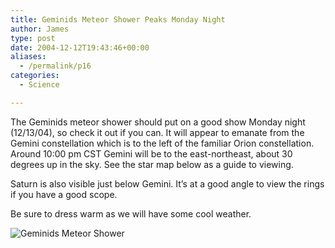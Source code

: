 ```yaml
---
title: Geminids Meteor Shower Peaks Monday Night
author: James
type: post
date: 2004-12-12T19:43:46+00:00
aliases:
  - /permalink/p16
categories:
  - Science

---
```

The Geminids meteor shower should put on a good show Monday night (12/13/04), so check it out if you can. It will appear to emanate from the Gemini constellation which is to the left of the familiar Orion constellation. Around 10:00 pm CST Gemini will be to the east-northeast, about 30 degrees up in the sky. See the star map below as a guide to viewing.

Saturn is also visible just below Gemini. It&#8217;s at a good angle to view the rings if you have a good scope.

Be sure to dress warm as we will have some cool weather.

![Geminids Meteor Shower][1]

 [1]: /images/geminids.gif